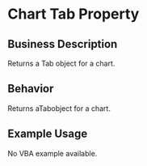 # Chart Tab Property

## Business Description
Returns a Tab object for a chart.

## Behavior
Returns aTabobject for a chart.

## Example Usage
No VBA example available.